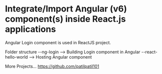 # Integrate/Import Angular (v6) component(s) inside React.js applications

Angular Login component is used in ReactJS project.

Folder structure
 --ng-login --> Building Login component in Angular
 --react-hello-world --> Hosting Angular component
 
More Projects...
https://github.com/patilpatil101
 

